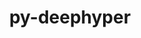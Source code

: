 ---
title: "py-deephyper"
layout: cache
categories: [package, develop-2025-05-04]
meta: {"compilers": ["none"], "num_specs": 1, "num_specs_by_stack": {"e4s": 1, "root": 1}, "oss": ["ubuntu22.04"], "platforms": ["linux"], "stacks": ["e4s", "root"], "targets": ["x86_64_v3"], "versions": ["0.9.3"]}
spec_details: [{"compiler": "none", "hash": "wpjc7dx64ptdm6heq4kqxzzxzjmqsqeu", "os": "ubuntu22.04", "platform": "linux", "size": "-", "stacks": ["e4s", "root"], "target": "x86_64_v3", "variants": ["build_system=python_pip", "~dev", "+mpi", "~ray", "~torch"], "versions": ["0.9.3"]}]
---